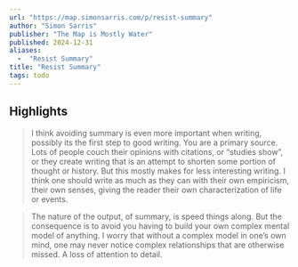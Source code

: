 ```yaml
---
url: "https://map.simonsarris.com/p/resist-summary"
author: "Simon Sarris"
publisher: "The Map is Mostly Water"
published: 2024-12-31
aliases:
  -  "Resist Summary"
title: "Resist Summary"
tags: todo
---
```


## Highlights
> I think avoiding summary is even more important when writing, possibly its the first step to good writing. You are a primary source. Lots of people couch their opinions with citations, or “studies show”, or they create writing that is an attempt to shorten some portion of thought or history. But this mostly makes for less interesting writing. I think one should write as much as they can with their own empiricism, their own senses, giving the reader their own characterization of life or events.

> The nature of the output, of summary, is speed things along. But the consequence is to avoid you having to build your own complex mental model of anything. I worry that without a complex model in one’s own mind, one may never notice complex relationships that are otherwise missed. A loss of attention to detail.

